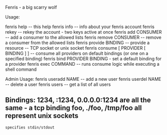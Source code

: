 
Fenris - a big scarry wolf

Usage:

fenris help -- this help
fenris info -- info about your fenris account
fenris rekey -- rekey the account - two keys active at once
fenris add CONSUMER -- add a consumer to the allowed lists
fenris remove CONSUMER -- remove a consumer from the allowed lists
fenris provide BINDING -- provide a resource -- TCP socket or unix socket
fenris consume [ PROVIDER [ BINDING ] ] -- consume all providers on default bindings (or one on a specified binding)
fenris bind PROVIDER BINDING - set a default binding for a provider
fenris exec COMMAND -- runs consume logic while executing a shell command

Admin Usage:
fenris useradd NAME -- add a new user
fenris userdel NAME -- delete a user
fenris users -- get a list of all users

Bindings:
  1234, :1234, 0.0.0.0:1234
    are all the same - a tcp binding
  foo, ./foo, /tmp/foo
    all represent unix sockets
  --
    specifies stdin/stdout
